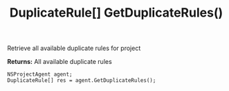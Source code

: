 ﻿---
uid: crmscript_ref_NSProjectAgent_GetDuplicateRules
title: DuplicateRule[] GetDuplicateRules()
intellisense: NSProjectAgent.GetDuplicateRules
keywords: NSProjectAgent, GetDuplicateRules
so.topic: reference
---

Retrieve all available duplicate rules for project


**Returns:** All available duplicate rules

```crmscript
NSProjectAgent agent;
DuplicateRule[] res = agent.GetDuplicateRules();
```

